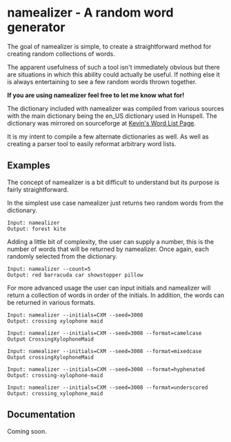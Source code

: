 # namealizer - A random word generator

The goal of namealizer is simple, to create a straightforward method for creating random collections of words.

The apparent usefulness of such a tool isn't immediately obvious but there are situations in which this ability could actually be useful. If nothing else it is always entertaining to see a few random words thrown together.

**If you are using namealizer feel free to let me know what for!**

The dictionary included with namealizer was compiled from various sources with the main dictionary being the en\_US dictionary used in Hunspell. The dictionary was mirrored on sourceforge at [Kevin's Word List Page](http://wordlist.sourceforge.net").

It is my intent to compile a few alternate dictionaries as well. As well as creating a parser tool to easily reformat arbitrary word lists.

## Examples

The concept of namealizer is a bit difficult to understand but its purpose is fairly straightforward.

In the simplest use case namealizer just returns two random words from the dictionary.

	Input: namealizer
	Output: forest kite

Adding a little bit of complexity, the user can supply a number, this is the number of words that will be returned by namealizer. Once again, each randomly selected from the dictionary.

	Input: namealizer --count=5
	Output: red barracuda car showstopper pillow

For more advanced usage the user can input initials and namealizer will return a collection of words in order of the initials. In addition, the words can be returned in various formats.

	Input: namealizer --initials=CXM --seed=3008
	Output: crossing xylophone maid
	
	Input: namealizer --initials=CXM --seed=3008 --format=camelcase
	Output CrossingXylophoneMaid
	
	Input: namealizer --initials=CXM --seed=3008 --format=mixedcase
	Output crossingXylophoneMaid

	Input: namealizer --initials=CXM --seed=3008 --format=hyphenated
	Output: crossing-xylophone-maid

	Input: namealizer --initials=CXM --seed=3008 --format=underscored
	Output: crossing_xylophone_maid

## Documentation

Coming soon.
